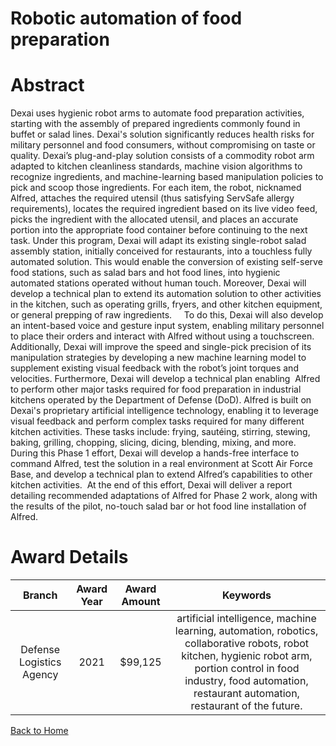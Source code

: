 
Robotic automation of food preparation
======================================

# Abstract


Dexai uses hygienic robot arms to automate food preparation activities, starting with the assembly of prepared ingredients commonly found in buffet or salad lines. Dexai's solution significantly reduces health risks for military personnel and food consumers, without compromising on taste or quality. Dexai’s plug-and-play solution consists of a commodity robot arm adapted to kitchen cleanliness standards, machine vision algorithms to recognize ingredients, and machine-learning based manipulation policies to pick and scoop those ingredients. For each item, the robot, nicknamed Alfred, attaches the required utensil (thus satisfying ServSafe allergy requirements), locates the required ingredient based on its live video feed, picks the ingredient with the allocated utensil, and places an accurate portion into the appropriate food container before continuing to the next task. Under this program, Dexai will adapt its existing single-robot salad assembly station, initially conceived for restaurants, into a touchless fully automated solution. This would enable the conversion of existing self-serve food stations, such as salad bars and hot food lines, into hygienic automated stations operated without human touch. Moreover, Dexai will develop a technical plan to extend its automation solution to other activities in the kitchen, such as operating grills, fryers, and other kitchen equipment, or general prepping of raw ingredients.     To do this, Dexai will also develop an intent-based voice and gesture input system, enabling military personnel to place their orders and interact with Alfred without using a touchscreen. Additionally, Dexai will improve the speed and single-pick precision of its manipulation strategies by developing a new machine learning model to supplement existing visual feedback with the robot’s joint torques and velocities. Furthermore, Dexai will develop a technical plan enabling  Alfred to perform other major tasks required for food preparation in industrial kitchens operated by the Department of Defense (DoD). Alfred is built on Dexai's proprietary artificial intelligence technology, enabling it to leverage visual feedback and perform complex tasks required for many different kitchen activities. These tasks include: frying, sautéing, stirring, stewing, baking, grilling, chopping, slicing, dicing, blending, mixing, and more.  During this Phase 1 effort, Dexai will develop a hands-free interface to command Alfred, test the solution in a real environment at Scott Air Force Base, and develop a technical plan to extend Alfred’s capabilities to other kitchen activities.  At the end of this effort, Dexai will deliver a report detailing recommended adaptations of Alfred for Phase 2 work, along with the results of the pilot, no-touch salad bar or hot food line installation of Alfred.  

# Award Details

|Branch|Award Year|Award Amount|Keywords|
| :---: | :---: | :---: | :---: |
|Defense Logistics Agency|2021|$99,125|artificial intelligence, machine learning, automation, robotics, collaborative robots, robot kitchen, hygienic robot arm, portion control in food industry, food automation, restaurant automation, restaurant of the future.|
  
  


[Back to Home](https://github.com/chrischow/dod_sbir_awards/Reports/DJ/#1844)